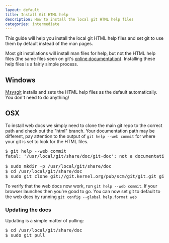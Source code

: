 ```yaml
---
layout: default
title: Install Git HTML help
description: How to install the local git HTML help files
categories: intermediate
---
```


<p class="intro">This guide will help you install the local git HTML help files and set git to use them by default instead of the man pages.</p>

<p class="intro">Most git installations will install man files for help, but not the HTML help files (the same files seen on git's <a href="http://www.kernel.org/pub/software/scm/git-core/docs/">online documentation</a>).  Installing these help files is a fairly simple process.</p>

Windows
-------

[Msysgit](http://code.google.com/p/msysgit/) installs and sets the HTML help files as the default automatically.  You don't need to do anything!

OSX
---

To install web docs we simply need to clone the main git repo to the correct path and check out the "html" branch.  Your documentation path may be different, pay attention to the output of `git help --web commit` for where your git is set to look for the HTML files.

<pre class="terminal">
$ git help --web commit
fatal: '/usr/local/git/share/doc/git-doc': not a documentation directory.

$ sudo mkdir -p /usr/local/git/share/doc
$ cd /usr/local/git/share/doc
$ sudo git clone git://git.kernel.org/pub/scm/git/git.git git-doc --branch html
</pre>

To verify that the web docs now work, run `git help --web commit`.  If your browser launches then you're good to go.  You can now set git to default to the web docs by running `git config --global help.format web`

### Updating the docs

Updating is a simple matter of pulling:

<pre class="terminal">
$ cd /usr/local/git/share/doc
$ sudo git pull
</pre>
